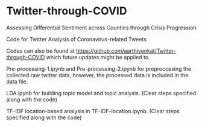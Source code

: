 # Twitter-through-COVID
Assessing Differential Sentiment across Counties through Crisis Progression

Code for Twitter Analysis of Coronavirus-related Tweets

Codes can also be found at https://github.com/aarthivenkat/Twitter-through-COVID which future updates might be applied to.

Pre-processing-1.ipynb  and Pre-processing-2.ipynb  for preproccesing the collected raw twitter data, however, the processed data is included in the data file.

LDA.ipynb  for building topic model and topic analysis. (Clear steps specified along with the code)

TF-IDF location-based analysis in TF-IDF-location.ipynb. (Clear steps specified along with the code)

